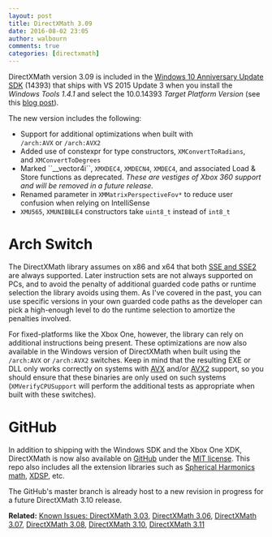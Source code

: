 ```yaml
---
layout: post
title: DirectXMath 3.09
date: 2016-08-02 23:05
author: walbourn
comments: true
categories: [directxmath]
---
```

DirectXMath version 3.09 is included in the <a href="https://walbourn.github.io/windows-10-anniversary-update-sdk/">Windows 10 Anniversary Update SDK</a> (14393) that ships with VS 2015 Update 3 when you install the <em>Windows Tools 1.4.1</em> and select the 10.0.14393 <em>Target Platform</em> <em>Version</em> (see this <a href="https://devblogs.microsoft.com/cppblog/developing-for-windows-10-with-visual-c-2015/">blog post</a>).
<!--more-->

The new version includes the following:
<ul>
 	<li>Support for additional optimizations when built with <code>/arch:AVX</code> or <code>/arch:AVX2</code></li>
 	<li>Added use of constexpr for type constructors, <code>XMConvertToRadians</code>, and <code>XMConvertToDegrees</code></li>
 	<li>Marked ``__vector4i``, <code>XMXDEC4</code>, <code>XMDECN4</code>, <code>XMDEC4</code>, and associated Load & Store functions as deprecated. <em>These are vestiges of Xbox 360 support and will be removed in a future release.</em></li>
 	<li>Renamed parameter in <code>XMMatrixPerspectiveFov*</code> to reduce user confusion when relying on IntelliSense</li>
 	<li><code>XMU565</code>, <code>XMUNIBBLE4</code> constructors take <code>uint8_t</code> instead of <code>int8_t</code></li>
</ul>

<h1>Arch Switch</h1>

The DirectXMath library assumes on x86 and x64 that both <a href="https://walbourn.github.io/directxmath-sse-sse2-and-arm-neon/">SSE and SSE2</a> are always supported. Later instruction sets are not always supported on PCs, and to avoid the penalty of additional guarded code paths or runtime selection the library avoids using them. As I've covered in the past, you can use specific versions in your own guarded code paths as the developer can pick a high-enough level to do the runtime selection to amortize the penalties involved.

For fixed-platforms like the Xbox One, however, the library can rely on additional instructions being present. These optimizations are now also available in the Windows version of DirectXMath when built using the <code>/arch:AVX</code> or <code>/arch:AVX2</code> switches. Keep in mind that the resulting EXE or DLL only works correctly on systems with <a href="https://walbourn.github.io/directxmath-avx/">AVX</a> and/or <a href="https://walbourn.github.io/directxmath-avx2/">AVX2</a> support, so you should ensure that these binaries are only used on such systems (<code>XMVerifyCPUSupport</code> will perform the additional tests as appropriate when built with these switches).

<h1>GitHub</h1>

In addition to shipping with the Windows SDK and the Xbox One XDK, DirectXMath is now also available on <a href="https://github.com/Microsoft/DirectXMath">GitHub</a> under the <a href="https://opensource.org/licenses/MIT">MIT license</a>. This repo also includes all the extension libraries such as <a href="https://walbourn.github.io/spherical-harmonics-math/">Spherical Harmonics math</a>, <a href="https://walbourn.github.io/xdsp-h-digital-signal-processing-helper-functions/">XDSP</a>, etc.

The GitHub's master branch is already host to a new revision in progress for a future DirectXMath 3.10 release.

<strong>Related:</strong> <a href="https://walbourn.github.io/known-issues-directxmath-3-03/">Known Issues: DirectXMath 3.03</a>, <a href="https://walbourn.github.io/directxmath-3-06/">DirectXMath 3.06</a>, <a href="https://walbourn.github.io/directxmath-3-07/">DirectXMath 3.07</a>, <a href="https://walbourn.github.io/directxmath-3-08/">DirectXMath 3.08</a>, <a href="https://walbourn.github.io/directxmath-3-10/">DirectXMath 3.10</a>, <a href="https://walbourn.github.io/directxmath-3-11/">DirectXMath 3.11</a>
